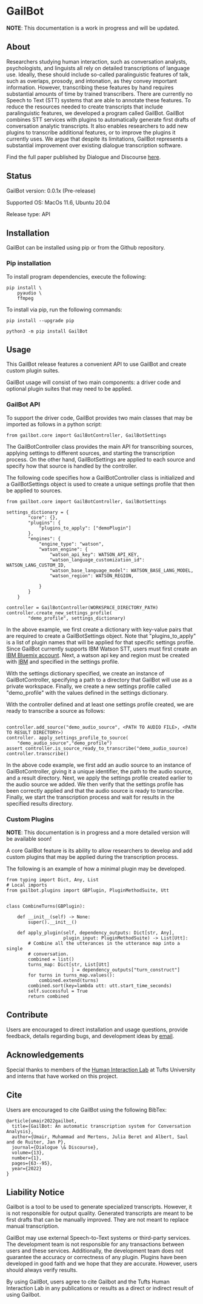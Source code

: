 # GailBot

**NOTE**: This documentation is a work in progress and will be updated.


## About

Researchers studying human interaction, such as conversation analysts, psychologists, and linguists all rely on detailed transcriptions of language use. Ideally, these should include so-called paralinguistic features of talk, such as overlaps, prosody, and intonation, as they convey important information. However, transcribing these features by hand requires substantial amounts of time by trained transcribers. There are currently no Speech to Text (STT) systems that are able to annotate these features. To reduce the resources needed to create transcripts that include paralinguistic features, we developed a program called GailBot. GailBot combines STT services with plugins to automatically generate first drafts of conversation analytic transcripts. It also enables researchers to add new plugins to transcribe additional features, or to improve the plugins it currently uses. We argue that despite its limitations, GailBot represents a substantial improvement over existing dialogue transcription software.

Find the full paper published by Dialogue and Discourse [here](https://journals.uic.edu/ojs/index.php/dad/article/view/11392).

## Status

GailBot version: 0.0.1x (Pre-release)

Supported OS: MacOs 11.6, Ubuntu 20.04

Release type: API

## Installation

GailBot can be installed using pip or from the Github repository.

### Pip installation

To install program dependencies, execute the following:

```
pip install \
    pyaudio \
    ffmpeg
```

To install via pip, run the following commands:

```
pip install --upgrade pip

python3 -m pip install GailBot
```

## Usage

This GailBot release features a convenient API to use GailBot and create custom plugin suites.

GailBot usage will consist of two main components: a driver code and optional plugin suites that may need to be applied.

### GailBot API

To support the driver code, GailBot provides two main classes that may be imported as follows in a python script:

```
from gailbot.core import GailBotController, GailBotSettings
```

The GailBotController class provides the main API for transcribing sources, applying settings to different sources, and starting the transcription process. On the other hand, GailBotSettings are applied to each source and specify how that source is handled by the controller.

The following code specifies how a GailBotController class is initialized and a GailBotSettings object is used to create a unique settings profile that then be applied to sources.


```
from gailbot.core import GailBotController, GailBotSettings

settings_dictionary = {
        "core": {},
        "plugins": {
            "plugins_to_apply": ["demoPlugin"]
        },
        "engines": {
            "engine_type": "watson",
            "watson_engine": {
                "watson_api_key": WATSON_API_KEY,
                "watson_language_customization_id": WATSON_LANG_CUSTOM_ID,
                "watson_base_language_model": WATSON_BASE_LANG_MODEL,
                "watson_region": WATSON_REGION,

            }
        }
    }

controller = GailBotController(WORKSPACE_DIRECTORY_PATH)
controller.create_new_settings_profile(
        "demo_profile", settings_dictionary)
```

In the above example, we first create a dictionary with key-value pairs that are required to create a GailBotSettings object. Note that "plugins_to_apply" is a list of plugin names that will be applied for that specific settings profile. Since GailBot currently supports IBM Watson STT, users must first create an [IBM Bluemix account](https://cloud.ibm.com/registration?target=catalog%3fcategory=watson&cm_mmc=Earned-_-Watson+Core+-+Platform-_-WW_WW-_-intercom&cm_mmca1=000000OF&cm_mmca2=10000409&). Next, a watson api key and region must be created with [IBM](https://cloud.ibm.com/catalog/services/speech-to-text) and specified in the settings profile.

With the settings dictionary specified, we create an instance of GailBotController, specifying a path to a directory that GailBot will use as a private workspace. Finally, we create a new settings profile called "demo_profile" with the values defined in the settings dictionary.


With the controller defined and at least one settings profile created, we are ready to transcribe a source as follows:

```

controller.add_source("demo_audio_source", <PATH TO AUDIO FILE>, <PATH TO RESULT DIRECTORY>)
controller. apply_settings_profile_to_source(
    "demo_audio_source","demo_profile")
assert controller.is_source_ready_to_transcribe("demo_audio_source)
controller.transcribe()
```


In the above code example, we first add an audio source to an instance of GailBotController, giving it a unique identifier, the path to the audio source, and a result directory. Next, we apply the settings profile created earlier to the audio source we added. We then verify that the settings profile has been correctly applied and that the audio source is ready to transcribe. Finally, we start the transcription process and wait for results in the  specified results directory.

### Custom Plugins


**NOTE**: This documentation is in progress and a more detailed version will be available soon!

A core GailBot feature is its ability to allow researchers to develop and add custom plugins that may be applied during the transcription process.

The following is an example of how a minimal plugin may be developed.

```
from typing import Dict, Any, List
# Local imports
from gailbot.plugins import GBPlugin, PluginMethodSuite, Utt


class CombineTurns(GBPlugin):

    def __init__(self) -> None:
        super().__init__()

    def apply_plugin(self, dependency_outputs: Dict[str, Any],
                     plugin_input: PluginMethodSuite) -> List[Utt]:
        # Combine all the utterances in the utterance map into a single
        # conversation.
        combined = list()
        turns_map: Dict[str, List[Utt]
                        ] = dependency_outputs["turn_construct"]
        for turns in turns_map.values():
            combined.extend(turns)
        combined.sort(key=lambda utt: utt.start_time_seconds)
        self.successful = True
        return combined
```


## Contribute

Users are encouraged to direct installation and usage questions, provide feedback, details regarding bugs, and development ideas by [email](mailto:hilab-dev@elist.tufts.edu).

## Acknowledgements

Special thanks to members of the [Human Interaction Lab](https://sites.tufts.edu/hilab/) at Tufts University and interns that have worked on this project.

## Cite

Users are encouraged to cite GailBot using the following BibTex:
```
@article{umair2022gailbot,
  title={GailBot: An automatic transcription system for Conversation Analysis},
  author={Umair, Muhammad and Mertens, Julia Beret and Albert, Saul and de Ruiter, Jan P},
  journal={Dialogue \& Discourse},
  volume={13},
  number={1},
  pages={63--95},
  year={2022}
}
```

## Liability Notice

Gailbot is a tool to be used to generate specialized transcripts. However, it
is not responsible for output quality. Generated transcripts are meant to
be first drafts that can be manually improved. They are not meant to replace
manual transcription.

GailBot may use external Speech-to-Text systems or third-party services. The
development team is not responsible for any transactions between users and these
services. Additionally, the development team does not guarantee the accuracy or correctness of any plugin. Plugins have been developed in good faith and we hope
that they are accurate. However, users should always verify results.

By using GailBot, users agree to cite Gailbot and the Tufts Human Interaction Lab
in any publications or results as a direct or indirect result of using Gailbot.
